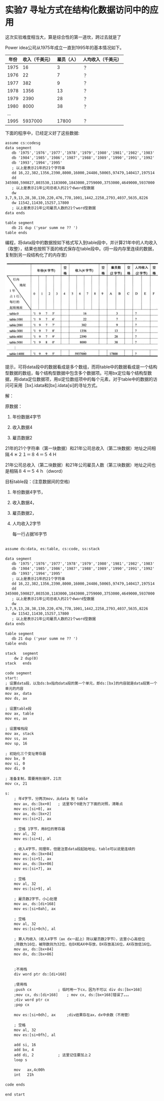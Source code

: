 # 实验7 寻址方式在结构化数据访问中的应用

这次实验难度相当大，算是综合性的第一道坎，跨过去就是了

Power idea公司从1975年成立一直到1995年的基本情况如下。

| 年份 | 收入（千美元） | 雇员（人） | 人均收入（千美元） |
| ---- | -------------- | ---------- | ------------------ |
| 1975 | 16             | 3          | ？                 |
| 1976 | 22             | 7          | ？                 |
| 1977 | 382            | 9          | ？                 |
| 1978 | 1356           | 13         | ？                 |
| 1979 | 2390           | 28         | ？                 |
| 1980 | 8000           | 38         | ？                 |
| ...  |                |            |                    |
| 1995 | 5937000        | 17800      | ？                 |



下面的程序中，已经定义好了这些数据:

```assembly
assume cs:codesg
data segment
   db '1975','1976','1977','1978','1979','1980','1981','1982','1983'
   db '1984','1985','1986','1987','1988','1989','1990','1991','1992'
   db '1993','1994','1995'
   ; 以上是表示21年的21个字符串
   dd 16,22,382,1356,2390,8000,16000,24486,50065,97479,140417,197514
   dd 345980,590827,803530,1183000,1843000,2759000,3753000,4649000,5937000
   ; 以上是表示21年公司总收入的21个dword型数据
   dw 3,7,9,13,28,38,130,220,476,778,1001,1442,2258,2793,4037,5635,8226
   dw 11542,11430,15257,17800
   ; 以上是表示21年公司雇员人数的21个word型数据
data ends

table segment
   db 21 dup ('year summ ne ?? ')
table ends
```



编程，将data段中的数据按如下格式写入到table段中，并计算21年中的人均收入（取整），结果也按照下面的格式保存在table段中。(将一段内存里连续的数据，复制到另一段结构化了的内存里)

![image-20210124135026504](../image/lab7/image-20210124135026504.png)

提示，可将data段中的数据看成是多个数组，而将table中的数据看成是一个结构型数据的数组，每个结构型数据中包含多个数据项。可用bx定位每个结构型数据，用idata定位数据项，用si定位数组项中的每个元素，对于table中的数据的访问可采用［bx].idata和[bx].idata[si]的寻址方式。



解：

原数据：

1. 年份数据4字节

2. 收入数据4
3. 雇员数据2

21年的21个字符串（第一块数据）和21年公司总收入（第二块数据）地址之间相隔４＊２１＝８４＝５４Ｈ

21年公司总收入（第二块数据）和21年公司雇员人数（第三块数据）地址之间也是相隔８４＝５４ｈ（dword）

目标table段：(注意数据间的空格)

1. 年份数据4字节，

2. 收入数据4，

3. 雇员数据2，

4. 人均收入2字节

   每一行占据16字节

   



```assembly

assume ds:data, es:table, cs:code, ss:stack

data segment
   db '1975','1976','1977','1978','1979','1980','1981','1982','1983'
   db '1984','1985','1986','1987','1988','1989','1990','1991','1992'
   db '1993','1994','1995'
   ; 以上是表示21年的21个字符串
   dd 16,22,382,1356,2390,8000,16000,24486,50065,97479,140417,197514
   dd 345980,590827,803530,1183000,1843000,2759000,3753000,4649000,5937000
   ; 以上是表示21年公司总收入的21个dword型数据
   dw 3,7,9,13,28,38,130,220,476,778,1001,1442,2258,2793,4037,5635,8226
   dw 11542,11430,15257,17800
   ; 以上是表示21年公司雇员人数的21个word型数据
data ends

table segment
   db 21 dup ('year summ ne ?? ')
table ends

stack	segment
	dw 2 dup(0)
stack	ends

code segment
start:
; 设置data段，以及ds:bx指向data段的第一个单元，即ds:[bx]的内容就是data段第一个单元的内容
mov ax, data
mov ds, ax

; 设置table段
mov ax, table
mov es, ax

; 设置堆栈段
mov ax, stack
mov ss, ax
mov sp, 16

; 初始化三个变址寄存器
mov bx, 0	
mov si, 0	
mov di, 0

; 准备复制，需要用到循环，21次
mov cx, 21

s:
	; 年4字节，分两次mov，从data 到 table
	mov ax, ds:[bx+0]	; 这里写个0是为了下面的对照，清晰点
	mov es:[si+0], ax
	mov ax, ds:[bx+2]
	mov es:[si+2], ax

	; 空格 1字节，用8位的寄存器
	mov al, 32
	mov es:[si+4], al

	; 收入4字节，同理年，但是注意data段起始地址，table可以说是连续的
	mov ax, ds:[bx+84]
	mov es:[si+5], ax
	mov ax, ds:[bx+86]
	mov es:[si+7], ax

	; 空格
	mov al, 32
	mov es:[si+9], al

	; 雇员数2字节，小心处理
	mov ax, ds:[di+168]
	mov es:[si+0ah], ax

	; 空格
	mov al, 32
	mov es:[si+0ch], al

	; 算人均收入（收入4字节（ax dx一起上）除以雇员数2字节），这里小心高低位
	;除数为16位，被除数则为32位，在DX和AX中存放，DX存放高16位，AX存放低16位。
	mov ax, ds:[bx+84] 
	mov dx, ds:[bx+86]
	
	
	;不用栈
	div word ptr ds:[di+168]
	
	;使用栈
	;push cx			; 临时用一下cx，因为不可以 div ds:[bx+168]
	;mov cx, ds:[di+168]	; mov cx, ds:[bx+168]错误了。。。
	;div word ptr cx		
	;pop cx
	
	mov es:[si+0dh], ax		;div结果存在ax，dx中余数（不用管）

	; 空格
	mov al, 32
	mov es:[si+0fh], al

	add si, 16
	add bx, 4
	add di, 2			; 这里记住要加上２
	loop s
	
	mov   ax,4c00h   
	int   21h  

code ends

end start
```